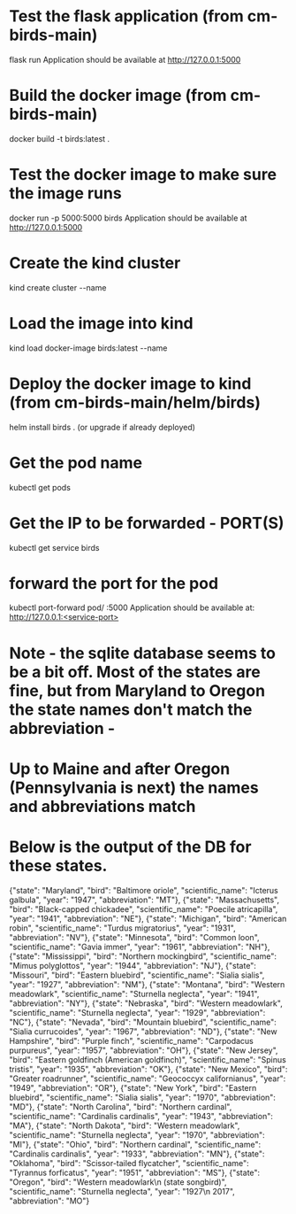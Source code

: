 # Test the flask application (from cm-birds-main)
flask run
Application should be available at http://127.0.0.1:5000

# Build the docker image (from cm-birds-main)
docker build -t birds:latest .

# Test the docker image to make sure the image runs 
docker run -p  5000:5000 birds
Application should be available at http://127.0.0.1:5000

# Create the kind cluster
kind create cluster --name <kind-cluster-name>

# Load the image into kind
kind load docker-image birds:latest --name <kind-cluster-name>

# Deploy the docker image to kind (from cm-birds-main/helm/birds)
helm install birds . (or upgrade if already deployed)

# Get the pod name
kubectl get pods

# Get the IP to be forwarded - PORT(S)
kubectl get service birds

# forward the port for the pod
kubectl port-forward pod/<pod-name> <service-port>:5000
Application should be available at: http://127.0.0.1:<service-port>

# Note - the sqlite database seems to be a bit off.  Most of the states are fine, but from Maryland to Oregon the state names don't match the abbreviation - 
# Up to Maine and after Oregon (Pennsylvania is next) the names and abbreviations match
# Below is the output of the DB for these states.

{"state": "Maryland", "bird": "Baltimore oriole", "scientific_name": "Icterus galbula", "year": "1947", "abbreviation": "MT"}, 
{"state": "Massachusetts", "bird": "Black-capped chickadee", "scientific_name": "Poecile atricapilla", "year": "1941", "abbreviation": "NE"}, 
{"state": "Michigan", "bird": "American robin", "scientific_name": "Turdus migratorius", "year": "1931", "abbreviation": "NV"}, 
{"state": "Minnesota", "bird": "Common loon", "scientific_name": "Gavia immer", "year": "1961", "abbreviation": "NH"}, 
{"state": "Mississippi", "bird": "Northern mockingbird", "scientific_name": "Mimus polyglottos", "year": "1944", "abbreviation": "NJ"}, 
{"state": "Missouri", "bird": "Eastern bluebird", "scientific_name": "Sialia sialis", "year": "1927", "abbreviation": "NM"}, 
{"state": "Montana", "bird": "Western meadowlark", "scientific_name": "Sturnella neglecta", "year": "1941", "abbreviation": "NY"}, 
{"state": "Nebraska", "bird": "Western meadowlark", "scientific_name": "Sturnella neglecta", "year": "1929", "abbreviation": "NC"}, 
{"state": "Nevada", "bird": "Mountain bluebird", "scientific_name": "Sialia currucoides", "year": "1967", "abbreviation": "ND"}, 
{"state": "New Hampshire", "bird": "Purple finch", "scientific_name": "Carpodacus purpureus", "year": "1957", "abbreviation": "OH"}, 
{"state": "New Jersey", "bird": "Eastern goldfinch (American goldfinch)", "scientific_name": "Spinus tristis", "year": "1935", "abbreviation": "OK"}, 
{"state": "New Mexico", "bird": "Greater roadrunner", "scientific_name": "Geococcyx californianus", "year": "1949", "abbreviation": "OR"}, 
{"state": "New York", "bird": "Eastern bluebird", "scientific_name": "Sialia sialis", "year": "1970", "abbreviation": "MD"}, 
{"state": "North Carolina", "bird": "Northern cardinal", "scientific_name": "Cardinalis cardinalis", "year": "1943", "abbreviation": "MA"}, 
{"state": "North Dakota", "bird": "Western meadowlark", "scientific_name": "Sturnella neglecta", "year": "1970", "abbreviation": "MI"}, 
{"state": "Ohio", "bird": "Northern cardinal", "scientific_name": "Cardinalis cardinalis", "year": "1933", "abbreviation": "MN"}, 
{"state": "Oklahoma", "bird": "Scissor-tailed flycatcher", "scientific_name": "Tyrannus forficatus", "year": "1951", "abbreviation": "MS"}, 
{"state": "Oregon", "bird": "Western meadowlark\\n (state songbird)", "scientific_name": "Sturnella neglecta", "year": "1927\\n 2017", "abbreviation": "MO"}

